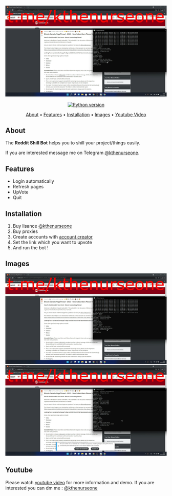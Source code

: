 <p align="center"><a href="https://youtu.be/5jzk2vQ49Tg" target="_blank"><img src="https://github.com/kthenurseone-dev/reddit_upvote_bot/blob/main/1.png?raw=true"></a></p>

<p align="center">
    <a href="https://www.python.org/downloads/release/python-380/"><img src="https://img.shields.io/badge/python-3.8-blue.svg?style=plastic" alt="Python version"></a>
</p>

<p align="center">
  <a href="#about">About</a>
  •
  <a href="#features">Features</a>
  •
  <a href="#installation">Installation</a>
  •
  <a href="#images">Images</a>
  •
  <a href="#youtube">Youtube Video</a>
</p>

## About
The **Reddit Shill Bot** helps you to shill your project/things easily.

If you are interested message me on Telegram [@kthenurseone](https://t.me/kthenurseone). 

## Features
- Login automatically
- Refresh pages
- UpVote
- Quit



## Installation
1) Buy lisance [@kthenurseone](https://t.me/kthenurseone)
2) Buy proxies
3) Create accounts with [account creator ](https://github.com/kthenurseone-dev/reddit_account_creator)
4) Set the link which you want to upvote
5) And run the bot !


## Images
![reddit_upvote_bot](https://github.com/kthenurseone-dev/reddit_upvote_bot/blob/main/1.png?raw=true)
![reddit_upvote_bot](https://github.com/kthenurseone-dev/reddit_upvote_bot/blob/main/2.png?raw=true)



## Youtube
Please watch [youtube video](https://youtu.be/5jzk2vQ49Tg) for more information and demo. If you are interested you can dm me : [@kthenurseone](https://t.me/kthenurseone)
